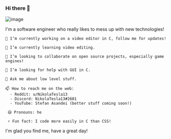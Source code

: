 ### Hi there 👋

![image](https://media.giphy.com/media/YOYsyk92SDEIVTuPIW/source.gif)

I'm a software engineer who really likes to mess up with new technologies!

    🔭 I’m currently working on a video editor in C, follow me for updates!

    🌱 I’m currently learning video editing.

    👯 I’m looking to collaborate on open source projects, especially game engines!

    🤔 I’m looking for help with GUI in C.

    💬 Ask me about low level stuff.
    
    📫 How to reach me on the web:
      - Reddit: u/NikolaTesla13
      - Discord: NikolaTesla13#2601
      - YouTube: Stefan Asandei (better stuff coming soon!)
      
     😄 Pronouns: he
     
     ⚡ Fun fact: I code more easily in C than CSS!
     
 I'm glad you find me, have a great day!
<!--
**NikolaTesla13/NikolaTesla13** is a ✨ _special_ ✨ repository because its `README.md` (this file) appears on your GitHub profile.

Here are some ideas to get you started:

- 🔭 I’m currently working on ...
- 🌱 I’m currently learning ...
- 👯 I’m looking to collaborate on ...
- 🤔 I’m looking for help with ...
- 💬 Ask me about ...
- 📫 How to reach me: ...
- 😄 Pronouns: ...
- ⚡ Fun fact: ...
-->
